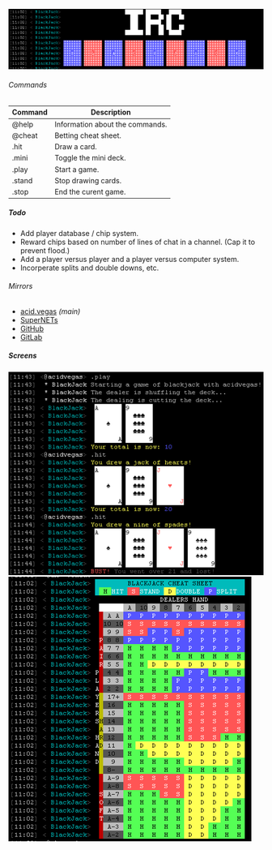 ![banner.png](screens/banner.png?raw=true "banner.png")

###### Commands
| Command | Description |
| --- | --- |
| @help | Information about the commands. |
| @cheat | Betting cheat sheet. |
| .hit | Draw a card. |
| .mini | Toggle the mini deck. |
| .play | Start a game. |
| .stand | Stop drawing cards. |
| .stop | End the curent game. |

##### Todo
- Add player database / chip system.
- Reward chips based on number of lines of chat in a channel. (Cap it to prevent flood.)
- Add a player versus player and a player versus computer system.
- Incorperate splits and double downs, etc.

###### Mirrors
- [acid.vegas](https://git.acid.vegas/blackjack) *(main)*
- [SuperNETs](https://git.supernets.org/acidvegas/blackjack)
- [GitHub](https://github.com/acidvegas/blackjack)
- [GitLab](https://gitlab.com/acidvegas/blackjack)

##### Screens
![game.png](screens/game.png?raw=true "game.png")
![cheat.png](screens/cheat.png?raw=true "cheat.png")